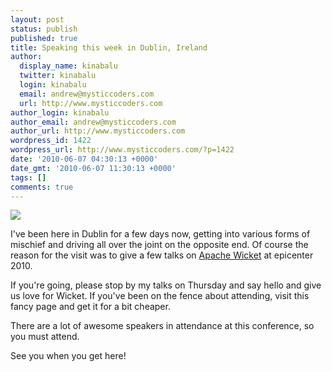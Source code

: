 ```yaml
---
layout: post
status: publish
published: true
title: Speaking this week in Dublin, Ireland
author:
  display_name: kinabalu
  twitter: kinabalu
  login: kinabalu
  email: andrew@mysticcoders.com
  url: http://www.mysticcoders.com
author_login: kinabalu
author_email: andrew@mysticcoders.com
author_url: http://www.mysticcoders.com
wordpress_id: 1422
wordpress_url: http://www.mysticcoders.com/?p=1422
date: '2010-06-07 04:30:13 +0000'
date_gmt: '2010-06-07 11:30:13 +0000'
tags: []
comments: true
---
```

<img src="http://www.mysticcoders.com/wp-content/uploads/2010/06/epicenter-logo.jpg" border="0" />

I've been here in Dublin for a few days now, getting into various forms of mischief and driving all over the joint on the opposite end.  Of course the reason for the visit was to give a few talks on <a href="http://wicket.apache.org" target="_blank">Apache Wicket</a> at epicenter 2010.

If you're going, please stop by my talks on Thursday and say hello and give us love for Wicket.  If you've been on the fence about attending, visit this fancy page and get it for a bit cheaper.

There are a lot of awesome speakers in attendance at this conference, so you must attend.

See you when you get here!

